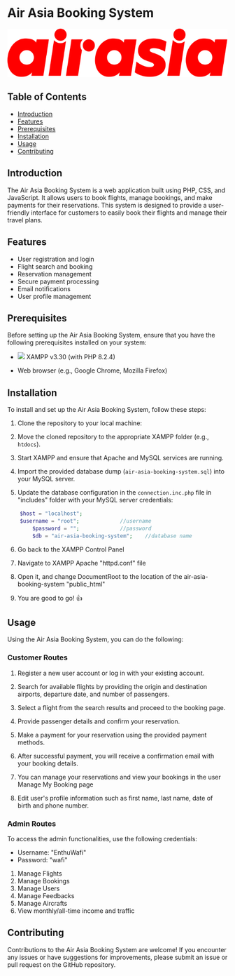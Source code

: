 # Air Asia Booking System

![Air Asia Booking System](./public_html/assets/img/airasiacom_logo.svg)


## Table of Contents

- [Introduction](#introduction)
- [Features](#features)
- [Prerequisites](#prerequisites)
- [Installation](#installation)
- [Usage](#usage)
- [Contributing](#contributing)

## Introduction

The Air Asia Booking System is a web application built using PHP, CSS, and JavaScript. It allows users to book flights, manage bookings, and make payments for their reservations. This system is designed to provide a user-friendly interface for customers to easily book their flights and manage their travel plans.

## Features

- User registration and login
- Flight search and booking
- Reservation management
- Secure payment processing
- Email notifications
- User profile management

## Prerequisites

Before setting up the Air Asia Booking System, ensure that you have the following prerequisites installed on your system:

- <img src="https://upload.wikimedia.org/wikipedia/en/thumb/7/78/XAMPP_logo.svg/1200px-XAMPP_logo.svg.png" width="5%"> XAMPP v3.30 (with PHP 8.2.4)

- Web browser (e.g., Google Chrome, Mozilla Firefox)

## Installation

To install and set up the Air Asia Booking System, follow these steps:

1. Clone the repository to your local machine:

2. Move the cloned repository to the appropriate XAMPP folder (e.g., `htdocs`).

3. Start XAMPP and ensure that Apache and MySQL services are running.

4. Import the provided database dump (`air-asia-booking-system.sql`) into your MySQL server.

5. Update the database configuration in the `connection.inc.php` file in "includes" folder with your MySQL server credentials:

```php
	$host = "localhost";
	$username = "root"; 			//username
    	$password = "";				//password
    	$db = "air-asia-booking-system";	//database name
```

6. Go back to the XAMPP Control Panel

7. Navigate to XAMPP Apache "httpd.conf" file

8. Open it, and change DocumentRoot to the location of the air-asia-booking-system "public_html"

9. You are good to go! 👍


## Usage

Using the Air Asia Booking System, you can do the following:

### Customer Routes

1. Register a new user account or log in with your existing account.

2. Search for available flights by providing the origin and destination airports, departure date, and number of passengers.

3. Select a flight from the search results and proceed to the booking page.

4. Provide passenger details and confirm your reservation.

5. Make a payment for your reservation using the provided payment methods.

6. After successful payment, you will receive a confirmation email with your booking details.

7. You can manage your reservations and view your bookings in the user Manage My Booking page

8. Edit user's profile information such as first name, last name, date of birth and phone number.

### Admin Routes

To access the admin functionalities, use the following credentials:
- Username: "EnthuWafi"
- Password: "wafi"

1. Manage Flights
2. Manage Bookings
3. Manage Users
4. Manage Feedbacks
5. Manage Aircrafts
6. View monthly/all-time income and traffic

## Contributing

Contributions to the Air Asia Booking System are welcome! If you encounter any issues or have suggestions for improvements, please submit an issue or pull request on the GitHub repository.

